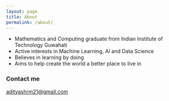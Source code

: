 ```yaml
---
layout: page
title: About
permalink: /about/
---
```

* Mathematics and Computing graduate from Indian Institute of Technology Guwahati
* Active interests in Machine Learning, AI and Data Science
* Believes in learning by doing
* Aims to help create the world a better place to live in

### Contact me

[adityashrm21@gmail.com](mailto:adityashrm21@gmail.com)
